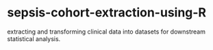 # sepsis-cohort-extraction-using-R
extracting and transforming clinical data into datasets for downstream statistical analysis.
